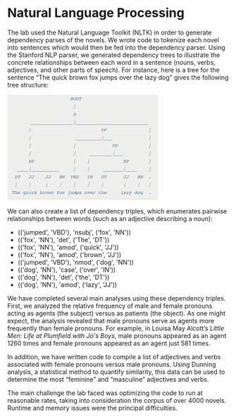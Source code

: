 # Natural Language Processing

The lab used the Natural Language Toolkit (NLTK) in order to generate dependency parses of the 
novels. We wrote code to tokenize each novel into sentences which would then be fed into the 
dependency parser. Using the Stanford NLP parser, we generated dependency trees to illustrate the 
concrete relationships between each word in a sentence (nouns, verbs, adjectives, and other parts
of speech). For instance, here is a tree for the sentence “The quick brown fox jumps over the 
lazy dog” gives the following tree structure:

![](images/sentence_diagram2.png "Sentence Analysis Diagram")

We can also create a list of dependency triples, which enumerates pairwise relationships between words (such as an adjective describing a noun):

- (('jumped', 'VBD'), 'nsubj', ('fox', 'NN'))
- (('fox', 'NN'), 'det', ('The', 'DT'))
- (('fox', 'NN'), 'amod', ('quick', 'JJ'))
- (('fox', 'NN'), 'amod', ('brown', 'JJ'))
- (('jumped', 'VBD'), 'nmod', ('dog', 'NN'))
- (('dog', 'NN'), 'case', ('over', 'IN'))
- (('dog', 'NN'), 'det', ('the', 'DT'))
- (('dog', 'NN'), 'amod', ('lazy', 'JJ'))

We have completed several main analyses using these dependency triples. First, we 
analyzed the relative frequency of male and female pronouns acting as agents (the subject) versus
as patients (the object). As one might expect, the analysis revealed that male pronouns serve as 
agents more frequently than female pronouns. For example, in Louisa May Alcott’s _Little Men: 
Life at Plumfield with Jo's Boys_, male pronouns appeared as an agent 1260 times and female 
pronouns appeared as an agent just 581 times. 

In addition, we have written code to compile a list of adjectives and verbs associated with 
female pronouns versus male pronouns. Using Dunning analysis, a statistical method to quantify 
similarity, this data can be used to determine the most “feminine” and “masculine” adjectives and
verbs.

The main challenge the lab faced was optimizing the code to run at reasonable rates, taking into 
consideration the corpus of over 4000 novels. Runtime and memory issues were the principal difficulties.
